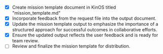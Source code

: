 - [x] Create mission template document in KinOS titled "mission_template.md"
- [x] Incorporate feedback from the request file into the output document.
- [x] Update the mission template output to emphasize the importance of a structured approach for successful outcomes in collaborative efforts.
- [x] Ensure the updated output reflects the user feedback and is ready for team review.
- [ ] Review and finalize the mission template for distribution.
